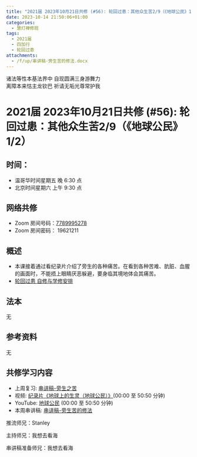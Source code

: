 ```yaml
---
title: "2021届 2023年10月21日共修 (#56): 轮回过患：其他众生苦2/9（《地球公民》1/2）"
date: 2023-10-14 21:50:06+01:00
categories:
  - 慧灯禅修班
tags:
  - 2021届
  - 四加行
  - 轮回过患
attachments:
  - /f/up/串讲稿-旁生苦的修法.docx
---
```

<!--StartFragment-->

诸法等性本基法界中 自现圆满三身游舞力\
离障本来怙主龙钦巴 祈请无垢光尊常护我

# 2021届 2023年10月21日共修 (#56): 轮回过患：其他众生苦2/9（《地球公民》1/2）

## 时间：

* 温哥华时间星期五 晚 6:30 点
* 北京时间星期六 上午 9:30 点

## 网络共修

* Zoom 房间号码：[7789995278](https://us02web.zoom.us/j/7789995278?pwd=VjZmbWJFY2k2K0E5RVB2cTNIQmhqUT09)
* Zoom 房间密码： 19621211

## 概述

* 本课接着通过看纪录片介绍了旁生的各种痛苦。在看到各种苦难、肮脏、血腥的画面时，不能捂上眼睛厌恶躲避，要身临其境地体会其痛苦。
* [轮回过患 自修与学修安排](https://fohuifayu.com/index.php/huideng-jiangtang/chanxiuke/zen-03/8654-zen03-lhgh?title=)

## 法本

无

## 参考资料

无

[](https://huidengchanxiu.net/refs/dymxxxx)[](https://www.youtube.com/playlist?list=PL6BjdTsozn_PtMPCiMw6Lx1CIilEX5wIP)

## **共修学习内容**

* 上周复习: [](https://www.huidengvan.com/f/up/%E4%B8%B2%E8%AE%B2%E7%A8%BF-%E7%94%9F%E8%8B%A6%E8%80%81%E8%8B%A6.ppt)[](https://www.huidengvan.com/f/up/%E4%B8%8A%E5%91%A8%E5%A4%8D%E4%B9%A0-%E7%97%85%E8%8B%A6.docx)[](https://www.huidengvan.com/f/up/%E4%B8%B2%E8%AE%B2%E7%A8%BF-%E7%88%B1%E5%88%AB%E7%A6%BB%E8%8B%A6.docx)[](/f/up/上周复习-不欲临苦.docx)[](/f/up/串讲稿-人生八苦.pdf)[串讲稿-旁生之苦](/f/up/串讲稿-旁生之苦.docx)
* 视频: [纪录片《地球上的生灵（地球公民）》](https://www.ixigua.com/6852529272234607116?utm_source=sogou_lvideo&utm_medium=sogou_referral&utm_campaign=cooperation)(00:00 至 50:50 分钟)
* YouTube: [地球公民](https://www.youtube.com/watch?v=VkWbVwk4OGI) (00:00 至 50:50 分钟)
* 本周串讲稿: [串讲稿-旁生苦的修法](/f/up/串讲稿-旁生苦的修法.docx)

推流师兄：Stanley

主持师兄：我想去看海

串讲稿准备师兄：我想去看海